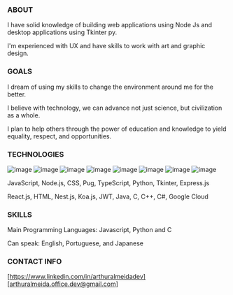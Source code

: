 ### ABOUT
<p>I have solid knowledge of building web applications using Node Js and desktop applications using Tkinter py.<p>
<p>I'm experienced with UX and have skills to work with art and graphic design.<p>
 
### GOALS
<p>I dream of using my skills to change the environment around me for the better.<p>
<p>I believe with technology, we can advance not just science, but civilization as a whole.<p>
<p>I plan to help others through the power of education and knowledge to yield equality, respect, and opportunities.<p>
 
### TECHNOLOGIES
![image](https://user-images.githubusercontent.com/119072440/220212033-21a418b7-3420-4b90-a285-6e392bb10692.png)
![image](https://user-images.githubusercontent.com/119072440/220212073-c71ecdd0-e955-421d-acd2-96a1ca67c443.png)
![image](https://user-images.githubusercontent.com/119072440/220212103-35bc1223-465f-45ae-81a6-00fcb26c6ec1.png)
![image](https://user-images.githubusercontent.com/119072440/220212242-6aa56888-d8c6-40f6-98a6-d5fbbd1dd2ce.png)
![image](https://user-images.githubusercontent.com/119072440/220212604-843f55aa-0868-435a-95b5-d94402eaf380.png)
![image](https://user-images.githubusercontent.com/119072440/220212748-d02ad4a1-3e4a-4d56-9dd7-ec2ec0762bbc.png)
![image](https://user-images.githubusercontent.com/119072440/220212887-3ef6174a-13ba-4159-88e3-4202b108c305.png)
![image](https://user-images.githubusercontent.com/119072440/220378401-a22f0bb7-366f-4168-8644-20219f688466.png)

<p>JavaScript, Node.js, CSS, Pug, TypeScript, Python, Tkinter, Express.js<p>
<p>React.js, HTML, Nest.js, Koa.js, JWT, Java, C, C++, C#, Google Cloud<p>

### SKILLS
<p>Main Programming Languages: Javascript, Python and C<p>
<p>Can speak: English, Portuguese, and Japanese<p>
 
### CONTACT INFO
[https://www.linkedin.com/in/arthuralmeidadev]
[arthuralmeida.office.dev@gmail.com]

<!--
**arthuralmeidadev/arthuralmeidadev** is a ✨ _special_ ✨ repository because its `README.md` (this file) appears on your GitHub profile.

Here are some ideas to get you started:

- 🔭 I’m currently working on ...
- 🌱 I’m currently learning ...
- 👯 I’m looking to collaborate on ...
- 🤔 I’m looking for help with ...
- 💬 Ask me about ...
- 📫 How to reach me: ...
- 😄 Pronouns: ...
- ⚡ Fun fact: ...
-->
